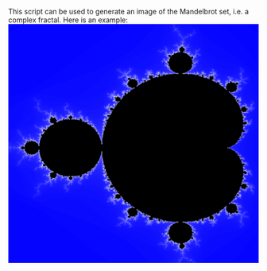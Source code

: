 This script can be used to generate an image of the Mandelbrot set, i.e. a complex fractal. Here is an example:
![Image of the Mandelbrot Set](set.png)